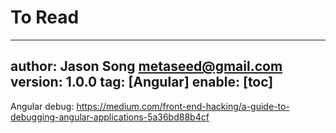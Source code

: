 # To Read
---
author: Jason Song <metaseed@gmail.com>
version: 1.0.0
tag: [Angular]
enable: [toc]
---
Angular debug:
https://medium.com/front-end-hacking/a-guide-to-debugging-angular-applications-5a36bd88b4cf

